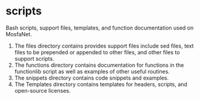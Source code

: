 # scripts

Bash scripts, support files, templates, and function documentation used on MosfaNet.

1. The files directory contains provides support files include sed files, text files to be prepended or appended to other files, and other files to support scripts.
2. The functions directory contains documentation for functions in the functionlib script as well as examples of other useful routines.
3. The snippets directory contains code snippets and examples.
4. The Templates directory contains templates for headers, scripts, and open-source licenses.